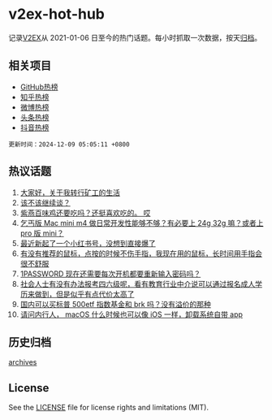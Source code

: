 # v2ex-hot-hub

 记录[V2EX](https://www.v2ex.com/)从 2021-01-06 日至今的热门话题。每小时抓取一次数据，按天[归档](archives)。
 
 ## 相关项目

- [GitHub热榜](https://github.com/it985/github-hot-hub)
- [知乎热榜](https://github.com/it985/zhihu-hot-hub)
- [微博热榜](https://github.com/it985/weibo-hot-hub)
- [头条热榜](https://github.com/it985/toutiao-hot-hub)
- [抖音热榜](https://github.com/it985/douyin-hot-hub)


 `更新时间：2024-12-09 05:05:11 +0800`

## 热议话题

1. [大家好，关于我转行矿工的生活](https://www.v2ex.com/t/1095904)
1. [该不该继续谈？](https://www.v2ex.com/t/1095939)
1. [紫燕百味鸡还要吃吗？还挺喜欢吃的。 哎](https://www.v2ex.com/t/1095860)
1. [乞丐版 Mac mini m4 做日常开发性能够不够？有必要上 24g 32g 嘛？或者上 pro 版 mini？](https://www.v2ex.com/t/1095857)
1. [最近新起了一个小红书号，没想到直接爆了](https://www.v2ex.com/t/1095895)
1. [有没有推荐的鼠标，点按的时候不伤手指，我现在用的鼠标，长时间用手指会很不舒服](https://www.v2ex.com/t/1095858)
1. [1PASSWORD 现在还需要每次开机都要重新输入密码吗？](https://www.v2ex.com/t/1095869)
1. [社会人士有没有办法报考四六级呢，看有教育行业中介说可以通过报名成人学历来做到，但是似乎有点代价太高了](https://www.v2ex.com/t/1095919)
1. [国内可以买标普 500etf 指数基金和 brk 吗？没有溢价的那种](https://www.v2ex.com/t/1095906)
1. [请问内行人， macOS 什么时候也可以像 iOS 一样，卸载系统自带 app](https://www.v2ex.com/t/1095839)

## 历史归档

[archives](archives)

## License

See the [LICENSE](LICENSE) file for license rights and limitations (MIT).
